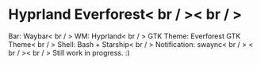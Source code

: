# Hyprland Everforest< br / >< br / >

Bar: Waybar< br / >
WM: Hyprland< br / >
GTK Theme: Everforest GTK Theme< br / >
Shell: Bash + Starship< br / >
Notification: swaync< br / >
< br / >< br / >
Still work in progress. :)
